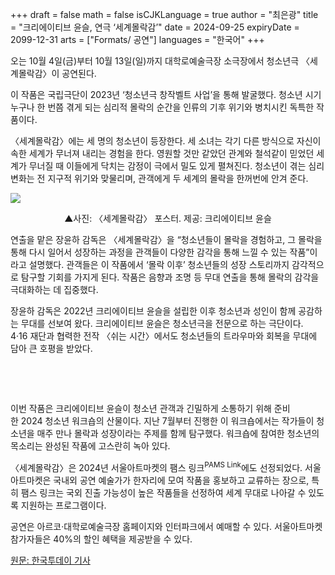 +++
draft = false
math = false
isCJKLanguage = true
author = "최은광"
title = "크리에이티브 윤슬, 연극 ‘세계몰락감’"
date = 2024-09-25
expiryDate = 2099-12-31
arts = ["Formats/ 공연"]
languages = "한국어"
+++

오는 10월 4일(금)부터 10월 13일(일)까지 대학로예술극장 소극장에서 청소년극 〈세계몰락감〉이 공연된다.

이 작품은 국립극단이 2023년 ‘청소년극 창작벨트 사업’을 통해 발굴했다. 청소년 시기 누구나 한 번쯤 겪게 되는 심리적 몰락의 순간을 인류의 기후 위기와 병치시킨 독특한 작품이다.

〈세계몰락감〉에는 세 명의 청소년이 등장한다. 세 소녀는 각기 다른 방식으로 자신이 속한 세계가 무너져 내리는 경험을 한다. 영원할 것만 같았던 관계와 철석같이 믿었던 세계가 무너질 때 이들에게 닥치는 감정이 극에서 밀도 있게 펼쳐진다. 청소년이 겪는 심리 변화는 전 지구적 위기와 맞물리며, 관객에게 두 세계의 몰락을 한꺼번에 안겨 준다.

![](https://cdn.hantoday.net/news/photo/202409/44507_53785_4358.jpg)
<center>▲사진: 〈세계몰락감〉 포스터. 제공: 크리에이티브 윤슬</center>

연출을 맡은 장윤하 감독은 〈세계몰락감〉을 “청소년들이 몰락을 경험하고, 그 몰락을 통해 다시 일어서 성장하는 과정을 관객들이 다양한 감각을 통해 느낄 수 있는 작품”이라고 설명했다. 관객들은 이 작품에서 ‘몰락 이후’ 청소년들의 성장 스토리까지 감각적으로 탐구할 기회를 가지게 된다. 작품은 음향과 조명 등 무대 연출을 통해 몰락의 감각을 극대화하는 데 집중했다.

장윤하 감독은 2022년 크리에이티브 윤슬을 설립한 이후 청소년과 성인이 함께 공감하는 무대를 선보여 왔다. 크리에이티브 윤슬은 청소년극을 전문으로 하는 극단이다. 4·16 재단과 협력한 전작 〈쉬는 시간〉에서도 청소년들의 트라우마와 회복을 무대에 담아 큰 호평을 받았다.

<br>

<script async src="https://pagead2.googlesyndication.com/pagead/js/adsbygoogle.js?client=ca-pub-2618164900782657"
     crossorigin="anonymous"></script>
<ins class="adsbygoogle"
     style="display:block; text-align:center;"
     data-ad-layout="in-article"
     data-ad-format="fluid"
     data-ad-client="ca-pub-2618164900782657"
     data-ad-slot="9803941047"></ins>
<script>
     (adsbygoogle = window.adsbygoogle || []).push({});
</script>

<br>

이번 작품은 크리에이티브 윤슬이 청소년 관객과 긴밀하게 소통하기 위해 준비한 2024 청소년 워크숍의 산물이다. 지난 7월부터 진행한 이 워크숍에서는 작가들이 청소년을 매주 만나 몰락과 성장이라는 주제를 함께 탐구했다. 워크숍에 참여한 청소년의 목소리는 완성된 작품에 고스란히 녹아 있다.

〈세계몰락감〉은 2024년 서울아트마켓의 팸스 링크<sup>PAMS Link</sup>에도 선정되었다. 서울아트마켓은 국내외 공연 예술가가 한자리에 모여 작품을 홍보하고 교류하는 장으로, 특히 팸스 링크는 국외 진출 가능성이 높은 작품들을 선정하여 세계 무대로 나아갈 수 있도록 지원하는 프로그램이다.

공연은 아르코·대학로예술극장 홈페이지와 인터파크에서 예매할 수 있다. 서울아트마켓 참가자들은 40%의 할인 혜택을 제공받을 수 있다.

<a href="https://www.hantoday.net/news/articleView.html?idxno=44507" target="_blank" rel="noopener noreferrer">원문: 한국투데이 기사</a>